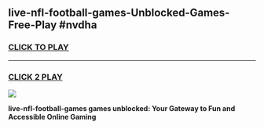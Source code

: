 
## live-nfl-football-games-Unblocked-Games-Free-Play #nvdha
<h3>
<a href="https://us.freeplayer.one?title=live-nfl-football-games&ref=9M">CLICK TO PLAY</a></h3>
<hr>

<h3>
<a href="https://us.freeplayer.one?title=live-nfl-football-games&ref=9M">CLICK 2 PLAY</a>
  
</h3>

<a href="https://us.freeplayer.one?title=live-nfl-football-games&ref=9M"><img src="https://clearcache.store/games.png"></a>


**live-nfl-football-games games unblocked: Your Gateway to Fun and Accessible Online Gaming**
